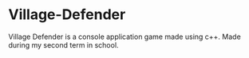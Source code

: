# Village-Defender
Village Defender is a console application game made using c++.
Made during my second term in school.

